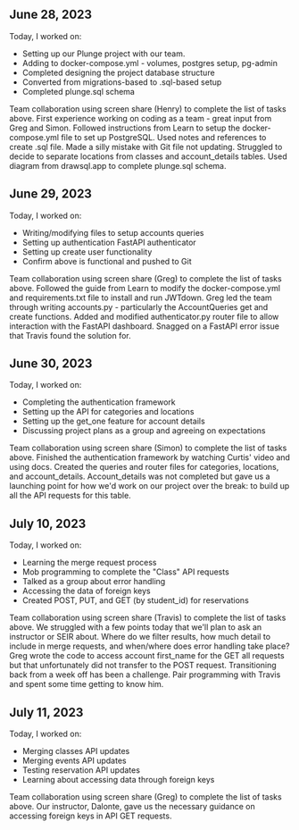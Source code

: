 ## June 28, 2023

Today, I worked on:

- Setting up our Plunge project with our team.
- Adding to docker-compose.yml - volumes, postgres setup, pg-admin
- Completed designing the project database structure
- Converted from migrations-based to .sql-based setup
- Completed plunge.sql schema

Team collaboration using screen share (Henry) to complete the list of tasks above. First experience working on coding as a team - great input from Greg and Simon. Followed instructions from Learn to setup the docker-compose.yml file to set up PostgreSQL. Used notes and references to create .sql file. Made a silly mistake with Git file not updating. Struggled to decide to separate locations from classes and account_details tables. Used diagram from drawsql.app to complete plunge.sql schema.

## June 29, 2023

Today, I worked on:

- Writing/modifying files to setup accounts queries
- Setting up authentication FastAPI authenticator
- Setting up create user functionality
- Confirm above is functional and pushed to Git

Team collaboration using screen share (Greg) to complete the list of tasks above. Followed the guide from Learn to modify the docker-compose.yml and requirements.txt file to install and run JWTdown. Greg led the team through writing accounts.py - particularly the AccountQueries get and create functions. Added and modified authenticator.py router file to allow interaction with the FastAPI dashboard. Snagged on a FastAPI error issue that Travis found the solution for.

## June 30, 2023

Today, I worked on:

- Completing the authentication framework
- Setting up the API for categories and locations
- Setting up the get_one feature for account details
- Discussing project plans as a group and agreeing on expectations

Team collaboration using screen share (Simon) to complete the list of tasks above. Finished the authentication framework by watching Curtis' video and using docs. Created the queries and router files for categories, locations, and account_details. Account_details was not completed but gave us a launching point for how we'd work on our project over the break: to build up all the API requests for this table.

## July 10, 2023

Today, I worked on:

- Learning the merge request process
- Mob programming to complete the "Class" API requests
- Talked as a group about error handling
- Accessing the data of foreign keys
- Created POST, PUT, and GET (by student_id) for reservations

Team collaboration using screen share (Travis) to complete the list of tasks above. We struggled with a few points today that we'll plan to ask an instructor or SEIR about. Where do we filter results, how much detail to include in merge requests, and when/where does error handling take place? Greg wrote the code to access account first_name for the GET all requests but that unfortunately did not transfer to the POST request. Transitioning back from a week off has been a challenge. Pair programming with Travis and spent some time getting to know him.

## July 11, 2023

Today, I worked on:

- Merging classes API updates
- Merging events API updates
- Testing reservation API updates
- Learning about accessing data through foreign keys

Team collaboration using screen share (Greg) to complete the list of tasks above. Our instructor, Dalonte, gave us the necessary guidance on accessing foreign keys in API GET requests.
